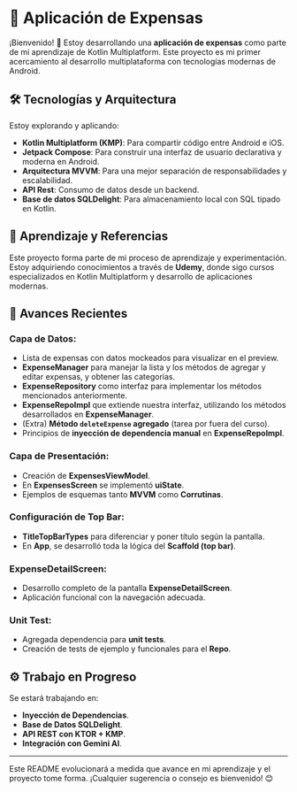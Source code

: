 # 📱 Aplicación de Expensas

¡Bienvenido! 🚀 Estoy desarrollando una **aplicación de expensas** como parte de mi aprendizaje de Kotlin Multiplatform. Este proyecto es mi primer acercamiento al desarrollo multiplataforma con tecnologías modernas de Android.

## 🛠️ Tecnologías y Arquitectura

Estoy explorando y aplicando:

- **Kotlin Multiplatform (KMP)**: Para compartir código entre Android e iOS.
- **Jetpack Compose**: Para construir una interfaz de usuario declarativa y moderna en Android.
- **Arquitectura MVVM**: Para una mejor separación de responsabilidades y escalabilidad.
- **API Rest**: Consumo de datos desde un backend.
- **Base de datos SQLDelight**: Para almacenamiento local con SQL tipado en Kotlin.

## 📖 Aprendizaje y Referencias

Este proyecto forma parte de mi proceso de aprendizaje y experimentación. Estoy adquiriendo conocimientos a través de **Udemy**, donde sigo cursos especializados en Kotlin Multiplatform y desarrollo de aplicaciones modernas.

## 🔄 Avances Recientes

### Capa de Datos:

- Lista de expensas con datos mockeados para visualizar en el preview.
- **ExpenseManager** para manejar la lista y los métodos de agregar y editar expensas, y obtener las categorías.
- **ExpenseRepository** como interfaz para implementar los métodos mencionados anteriormente.
- **ExpenseRepoImpl** que extiende nuestra interfaz, utilizando los métodos desarrollados en **ExpenseManager**.
- (Extra) **Método `deleteExpense` agregado** (tarea por fuera del curso).
- Principios de **inyección de dependencia manual** en **ExpenseRepoImpl**.

### Capa de Presentación:

- Creación de **ExpensesViewModel**.
- En **ExpensesScreen** se implementó **uiState**.
- Ejemplos de esquemas tanto **MVVM** como **Corrutinas**.

### Configuración de Top Bar:

- **TitleTopBarTypes** para diferenciar y poner título según la pantalla.
- En **App**, se desarrolló toda la lógica del **Scaffold (top bar)**.

### ExpenseDetailScreen:

- Desarrollo completo de la pantalla **ExpenseDetailScreen**.
- Aplicación funcional con la navegación adecuada.

### Unit Test:

- Agregada dependencia para **unit tests**.
- Creación de tests de ejemplo y funcionales para el **Repo**.

## ⚙️ Trabajo en Progreso

Se estará trabajando en:

- **Inyección de Dependencias**.
- **Base de Datos SQLDelight**.
- **API REST con KTOR + KMP**.
- **Integración con Gemini AI**.

---

Este README evolucionará a medida que avance en mi aprendizaje y el proyecto tome forma. ¡Cualquier sugerencia o consejo es bienvenido! 😊
